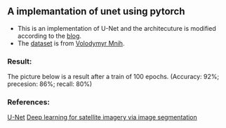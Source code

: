 ## A implemantation of unet using pytorch

* This is an implementation of U-Net and the architecuture is modified according to the [blog](https://blog.deepsense.ai/deep-learning-for-satellite-imagery-via-image-segmentation/).
* The [dataset](http://www.cs.toronto.edu/~vmnih/data/) is from [Volodymyr Mnih](http://www.cs.toronto.edu/~vmnih/).

### Result:
The picture below is a result after a train of 100 epochs.
(Accuracy: 92%; precesion: 86%; recall: 80%)


### References:
[U-Net](https://lmb.informatik.uni-freiburg.de/people/ronneber/u-net/)
[Deep learning for satellite imagery via image segmentation](https://blog.deepsense.ai/deep-learning-for-satellite-imagery-via-image-segmentation/)


